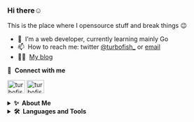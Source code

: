### Hi there☺️
This is the place where I opensource stuff and break things :wink:

- 🌱 &nbsp;I’m a web developer, currently learning mainly Go
- 📫 &nbsp;How to reach me: twitter [@turbofish_](https://twitter.com/turbofish_) or [email](<mailto:ryokotmng.dev@gmail.com>)
- 👨‍💻 &nbsp;[My blog](https://turbofish.hatenablog.com/)

🔗 &nbsp;**Connect with me**
<p>
  <a href="https://twitter.com/turbofish_" target="blank"><img align="center" src="https://raw.githubusercontent.com/rahuldkjain/github-profile-readme-generator/master/src/images/icons/Social/twitter.svg" alt="turbofish" height="30" width="40" /></a>
  <a href="https://www.facebook.com/profile.php?id=100007959765482" target="blank"><img align="center" src="https://raw.githubusercontent.com/rahuldkjain/github-profile-readme-generator/master/src/images/icons/Social/facebook.svg" alt="turbofish" height="30" width="40" /></a>
</p>

<details>
  <summary><b>✨&nbsp;&nbsp;About&nbsp;Me</b></summary>

  <br>
  I am a Serverside Developer with 4+ years of experience in developing enterprise applications.

  <br>
</details>

<details>
  <summary><b>🛠️&nbsp;&nbsp;Languages&nbsp;and&nbsp;Tools</b></summary>

  <br>
  Under Construction 🚧

  <br>
</details>
